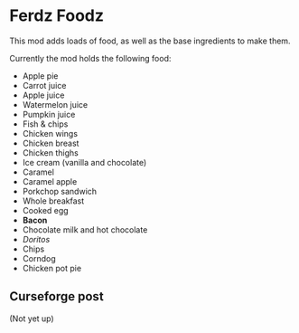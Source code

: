 # Ferdz Foodz

This mod adds loads of food, as well as the base ingredients to make them.

Currently the mod holds the following food:
- Apple pie
- Carrot juice
- Apple juice
- Watermelon juice
- Pumpkin juice
- Fish & chips
- Chicken wings
- Chicken breast
- Chicken thighs
- Ice cream (vanilla and chocolate)
- Caramel
- Caramel apple
- Porkchop sandwich
- Whole breakfast
- Cooked egg
- **Bacon**
- Chocolate milk and hot chocolate
- *Doritos*
- Chips
- Corndog
- Chicken pot pie

## Curseforge post
(Not yet up)
